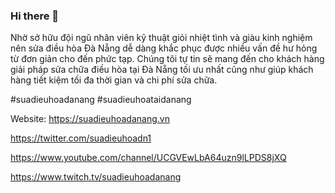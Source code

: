 ### Hi there 👋

Nhờ sở hữu đội ngũ nhân viên kỹ thuật giỏi nhiệt tình và giàu kinh nghiệm nên sửa điều hòa Đà Nẵng dễ dàng khắc phục được nhiều vấn đề hư hỏng từ đơn giản cho đến phức tạp. Chúng tôi tự tin sẽ mang đến cho khách hàng giải pháp sửa chữa điều hòa tại Đà Nẵng tối ưu nhất cũng như giúp khách hàng tiết kiệm tối đa thời gian và chi phí sửa chữa.

#suadieuhoadanang #suadieuhoataidanang

Website: https://suadieuhoadanang.vn

https://twitter.com/suadieuhoadn1

https://www.youtube.com/channel/UCGVEwLbA64uzn9lLPDS8jXQ

https://www.twitch.tv/suadieuhoadanang
